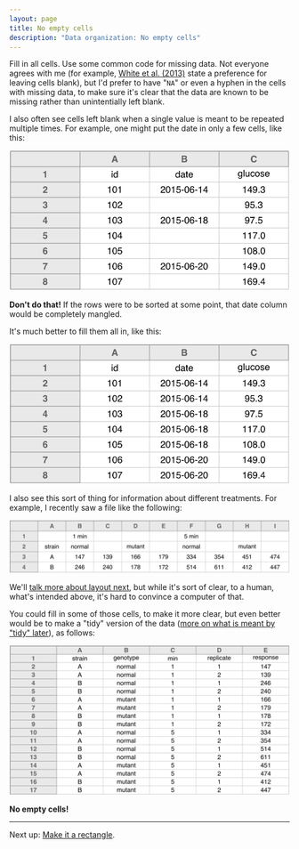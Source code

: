 ```yaml
---
layout: page
title: No empty cells
description: "Data organization: No empty cells"
---
```




Fill in all cells. Use some common code for missing data.
Not everyone agrees with me (for example,
[White et al. (2013)](http://library.queensu.ca/ojs/index.php/IEE/article/view/4608/4898)
state a preference for leaving cells blank), but I'd prefer to have
"`NA`" or even a hyphen in the cells with missing data, to make sure
it's clear that the data are known to be missing rather than
unintentially left blank.

I also often see cells left blank when a single value is meant to be
repeated multiple times. For example, one might put the date in only a
few cells, like this:

![plot of chunk skipping_cells](Figs/no_empty_cells-skipping_cells-1.svg) 

**Don't do that!** If the rows were to be sorted at some point, that
date column would be completely mangled.

It's much better to fill them all in, like this:

![plot of chunk skipping_cells_fixed](Figs/no_empty_cells-skipping_cells_fixed-1.svg) 

I also see this sort of thing for information about different
treatments. For example, I recently saw a file like the following:

![plot of chunk more_skipping_cells](Figs/no_empty_cells-more_skipping_cells-1.svg) 

We'll [talk more about layout next](layout.html), but while it's sort
of clear, to a human, what's intended above, it's hard to convince a
computer of that.

You could fill in some of those cells, to make it more clear, but even
better would be to make a "tidy" version of the data
([more on what is meant by "tidy" later](tidy.html)), as follows:

![plot of chunk more_skipping_cells_fixed](Figs/no_empty_cells-more_skipping_cells_fixed-1.svg) 

**No empty cells!**

---

Next up: [Make it a rectangle](layout.html).
